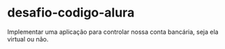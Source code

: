 # desafio-codigo-alura
Implementar uma aplicação para controlar nossa conta bancária, seja ela virtual ou não.

